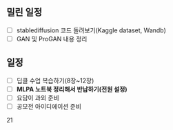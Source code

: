 ## 밀린 일정
- [ ] stablediffusion 코드 돌려보기(Kaggle dataset, Wandb)
- [ ] GAN 및 ProGAN 내용 정리

## 일정
- [ ] 딥클 수업 복습하기(8장~12장)
- [ ] **MLPA 노트북 정리해서 반납하기(전원 설정)**
- [ ] 요담이 과외 준비
- [ ] 공모전 아이디에이션 준비

21